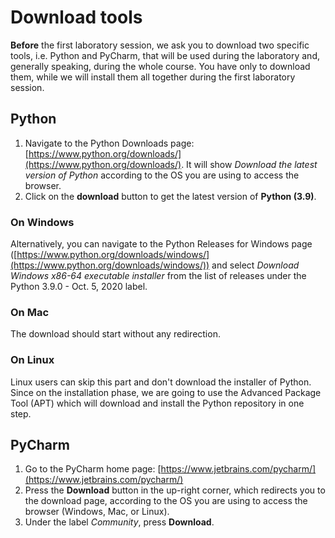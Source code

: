 # Download tools

**Before** the first laboratory session, we ask you to download two specific tools, i.e. Python and PyCharm, that will be used during the laboratory and, generally speaking, during the whole course. You have only to download them, while we will install them all together during the first laboratory session.

## Python
1. Navigate to the Python Downloads page: [https://www.python.org/downloads/](https://www.python.org/downloads/). It will show *Download the latest version of Python* according to the OS you are using to access the browser.
2. Click on the **download** button to get the latest version of **Python (3.9)**.

### On Windows
Alternatively, you can navigate to the Python Releases for Windows page ([https://www.python.org/downloads/windows/](https://www.python.org/downloads/windows/)) and select *Download Windows x86-64 executable installer* from the list of releases under the Python 3.9.0 - Oct. 5, 2020 label.

### On Mac
The download should start without any redirection.

### On Linux
Linux users can skip this part and don't download the installer of Python. Since on the installation phase, we are going to use the Advanced Package Tool (APT) which will download and install the Python repository in one step.

## PyCharm
1. Go to the PyCharm home page: [https://www.jetbrains.com/pycharm/](https://www.jetbrains.com/pycharm/)
2. Press the **Download** button in the up-right corner, which redirects you to the download page, according to the OS you are using to access the browser (Windows, Mac, or Linux).
3. Under the label *Community*, press **Download**.
